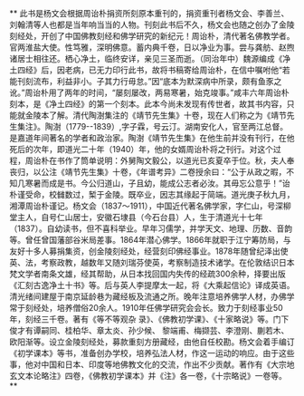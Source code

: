 **    此书是杨文会根据周诒朴捐资所刻原本重刊的，捐资重刊者杨文会、李善兰、刘翰清等人也都是当年响当当的人物。刊刻此书后不久，杨文会也随之创办了金陵刻经处，开创了中国佛教刻经和佛学研究的新纪元！周诒朴，清代著名佛教学者。官两淮盐大使。性笃雅，深明佛意。蓄内典千卷，日以净业为事。尝与龚舫、赵煦诸居士相往还。栖心净土，临终安详，亲见三圣而逝。（同治年中）魏源编成《净土四经》后，因老病，已无力印行此书，故将书稿寄给周诒朴，在信中嘱咐他“若能刊刻流布，利益非小。子其力行毋怠。”因“底本为默深病中所录，颇有鱼豕之讹。”周诒朴用了两年的时间，“屡刻屡改，两易寒暑，始克竣事。”咸丰六年周诒朴刻本，是《净土四经》的第一个刻本。此本今尚未发现有传世者，故其书内容，只能就金陵本了解。清代陶澍集注的《靖节先生集》十卷，现在人们称之为《靖节先生集注》。陶澍（1779--1839）,字子霖，号云汀。湖南安化人，官至两江总督。是嘉道年间著名的学者和政治家。陶澍《靖节先生集》在他生前并没有刊行，在他死后的次年，即道光二十年（1940）年，他的女婿周诒朴将之刊行。对这个过程，周诒朴在书作了筒单说明：外舅陶文毅公，以道光已亥夏卒于位。秋，夫人奉丧归，以公注《靖节先生集》十卷，《年谱考异》二卷授余曰：“公于从政之暇，不知几寒暑而成是书。今公归道山，子且幼，能成公志者必汝。其毋忘公意乎！”诒朴谨受命，校雠数过，椠于金陵。既卒业，因志其缘起于简端。道光庚子秋九月，湘潭周诒朴谨记。杨文会（1837～1911），中国近代著名佛学家，字仁山，号深柳堂主人，自号仁山居士，安徽石埭县（今石台县）人，生于清道光十七年（1837）。自幼读书，但不喜科举业。早年习儒学，并学天文、地理、历数、音韵等。曾任曾国藩部谷米局差事。1864年潜心佛学。1866年就职于江宁筹防局，与友好十多人募捐集资，创金陵刻经处，经营刻印佛经事业。1878年随曾纪泽出使英、法，考察政教，越数年又随刘瑞芬使英，考察制造技术诸学。在伦敦结识日本梵文学者南条文雄，经其帮助，从日本找回国内失传的经疏300余种，择要出版《汇刻古逸净土十书》等。后与英人李提摩太一起，将《大乘起信论》译成英语。清光绪间建屋于南京延龄巷为藏经板及流通之所。晚年注意培养佛学人材，办佛学常于刻经处，培养僧俗20余人。1910年任佛学研究会会长。致力于刻经事业50年，刻经三千卷。著有《等不等观杂 录》、《佛教初学课》、《十家略说》等。门下俊才有谭嗣同、桂柏华、章太炎、孙少候、 黎端甫、梅撷芸、李澄刚、蒯若木、欧阳渐等。设立金陵刻经处，募款重刻方册藏经，由他自任校勘。杨文会着手编订《初学课本》等书，准备创办学校，培养弘法人材，作这一运动的响应。由于这些事，他对中国和日本、印度等地佛教文化的交流，作出不少贡献。著作有《大宗地玄文本论略注》四卷，《佛教初学课本》并《注》各一卷，《十宗略说》一卷等。**